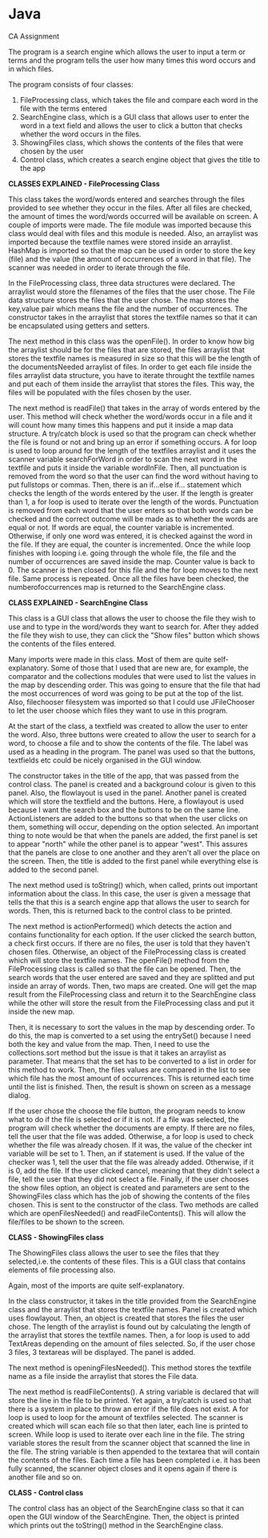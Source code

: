 # Java
CA Assignment

The program is a search engine which allows the user to input a term or terms and the program tells the user how many times this word occurs and in which files. 

The program consists of four classes:
1. FileProcessing class, which takes the file and compare each word in the file with the terms entered
2. SearchEngine class, which is a GUI class that allows user to enter the word in a text field and allows the user to click a button that checks whether the word occurs in the files.
3. ShowingFiles class, which shows the contents of the files that were chosen by the user
4. Control class, which creates a search engine object that gives the title to the app


**CLASSES EXPLAINED - FileProcessing Class**

This class takes the word/words entered and searches through the files provided to see whether they occur in the files. After all files are checked, the amount of times the word/words occurred will be available on screen. A couple of imports were made. The file module was imported because this class would deal with files and this module is needed. Also, an arraylist was imported because the textfile names were stored inside an arraylist. HashMap is imported so that the map can be used in order to store the key (file) and the value (the amount of occurrences of a word in that file). The scanner was needed in order to iterate through the file.

In the FileProcessing class, three data structures were declared. The arraylist would store the filenames of the files that the user chose. The File data structure stores the files that the user chose. The map stores the key,value pair which means the file and the number of occurrences. The constructor takes in the arraylist that stores the textfile names so that it can be encapsulated using getters and setters. 

The next method in this class was the openFile(). In order to know how big the arraylist should be for the files that are stored, the files arraylist that stores the textfile names is measured in size so that this will be the length of the documentsNeeded arraylist of files. In order to get each file inside the files arraylist data structure, you have to iterate throught the textfile names and put each of them inside the arraylist that stores the files. This way, the files will be populated with the files chosen by the user. 

The next method is readFile() that takes in the array of words entered by the user. This method will check whether the word/words occur in a file and it will count how many times this happens and put it inside a map data structure. A try/catch block is used so that the program can check whether the file is found or not and bring up an error if something occurs. A for loop is used to loop around for the length of the textfiles arraylist and it uses the scanner variable searchForWord in order to scan the next word in the textfile and puts it inside the variable wordInFile. Then, all punctuation is removed from the word so that the user can find the word without having to put fullstops or commas. Then, there is an if...else if... statement which checks the length of the words entered by the user. If the length is greater than 1, a for loop is used to iterate over the length of the words. Punctuation is removed from each word that the user enters so that both words can be checked and the correct outcome will be made as to whether the words are equal or not. If words are equal, the counter variable is incremented. Otherwise, if only one word was entered, it is checked against the word in the file. If they are equal, the counter is incremented. Once the while loop finishes with looping i.e. going through the whole file, the file and the number of occurrences are saved inside the map. Counter value is back to 0. The scanner is then closed for this file and the for loop moves to the next file. Same process is repeated. Once all the files have been checked, the numberofoccurrences map is returned to the SearchEngine class.

**CLASS EXPLAINED - SearchEngine Class**

This class is a GUI class that allows the user to choose the file they wish to use and to type in the word/words they want to search for. After they added the file they wish to use, they can click the "Show files" button which shows the contents of the files entered. 

Many imports were made in this class. Most of them are quite self-explanatory. Some of those that I used that are new are, for example, the comparator and the collections modules that were used to list the values in the map by descending order. This was going to ensure that the file that had the most occurrences of word was going to be put at the top of the list. Also, filechooser filesystem was imported so that I could use JFileChooser to let the user choose which files they want to use in this program. 

At the start of the class, a textfield was created to allow the user to enter the word. Also, three buttons were created to allow the user to search for a word, to choose a file and to show the contents of the file. The label was used as a heading in the program. The panel was used so that the buttons, textfields etc could be nicely organised in the GUI window. 

The constructor takes in the title of the app, that was passed from the control class. The panel is created and a background colour is given to this panel. Also, the flowlayout is used in the panel. Another panel is created which will store the textfield and the buttons. Here, a flowlayout is used because I want the search box and the buttons to be on the same line. ActionListeners are added to the buttons so that when the user clicks on them, something will occur, depending on the option selected. An important thing to note would be that when the panels are added, the first panel is set to appear "north" while the other panel is to appear "west". This assures that the panels are close to one another and they aren't all over the place on the screen. Then, the title is added to the first panel while everything else is added to the second panel.

The next method used is toString() which, when called, prints out important information about the class. In this case, the user is given a message that tells the that this is a search engine app that allows the user to search for words. Then, this is returned back to the control class to be printed. 

The next method is actionPerformed() which detects the action and contains functionality for each option. If the user clicked the search button, a check first occurs. If there are no files, the user is told that they haven't chosen files. Otherwise, an object of the FileProcessing class is created which will store the textfile names. The openFile() method from the FileProcessing class is called so that the file can be opened. Then, the search words that the user entered are saved and they are splitted and put inside an array of words. Then, two maps are created. One will get the map result from the FileProcessing class and return it to the SearchEngine class while the other will store the result from the FileProcessing class and put it inside the new map. 

Then, it is necessary to sort the values in the map by descending order. To do this, the map is converted to a set using the entrySet() because I need both the key and value from the map. Then, I need to use the collections.sort method but the issue is that it takes an arraylist as parameter. That means that the set has to be converted to a list in order for this method to work. Then, the files values are compared in the list to see which file has the most amount of occurrences. This is returned each time until the list is finished. Then, the result is shown on screen as a message dialog. 

If the user chose the choose the file button, the program needs to know what to do if the file is selected or if it is not. If a file was selected, the program will check whether the documents are empty. If there are no files, tell the user that the file was added. Otherwise, a for loop is used to check whether the file was already chosen. If it was, the value of the checker int variable will be set to 1. Then, an if statement is used. If the value of the checker was 1, tell the user that the file was already added. Otherwise, if it is 0, add the file. If the user clicked cancel, meaning that they didn't select a file, tell the user that they did not select a file. Finally, if the user chooses the show files option, an object is created and parameters are sent to the ShowingFiles class which has the job of showing the contents of the files chosen. This is sent to the constructor of the class. Two methods are called which are openFilesNeeded() and readFileContents(). This will allow the file/files to be shown to the screen.

**CLASS - ShowingFiles class**

The ShowingFiles class allows the user to see the files that they selected,i.e. the contents of these files. This is a GUI class that contains elements of file processing also. 

Again, most of the imports are quite self-explanatory. 

In the class constructor, it takes in the title provided from the SearchEngine class and the arraylist that stores the textfile names. Panel is created which uses flowlayout. Then, an object is created that stores the files the user chose. The length of the arraylist is found out by calculating the length of the arraylist that stores the textfile names. Then, a for loop is used to add TextAreas depending on the amount of files selected. So, if the user chose 3 files, 3 textareas will be displayed. The panel is added. 

The next method is openingFilesNeeded(). This method stores the textfile name as a file inside the arraylist that stores the File data. 

The next method is readFileContents(). A string variable is declared that will store the line in the file to be printed. Yet again, a try/catch is used so that there is a system in place to throw an error if the file does not exist. A for loop is used to loop for the amount of textfiles selected. The scanner is created which will scan each file so that then later, each line is printed to screen. While loop is used to iterate over each line in the file. The string variable stores the result from the scanner object that scanned the line in the file. The string variable is then appended to the textarea that will contain the contents of the files. Each time a file has been completed i.e. it has been fully scanned, the scanner object closes and it opens again if there is another file and so on. 


**CLASS - Control class**

The control class has an object of the SearchEngine class so that it can open the GUI window of the SearchEngine. Then, the object is printed which prints out the toString() method in the SearchEngine class.

